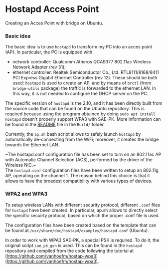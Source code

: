 # Hostapd Access Point
Creating an Acces Point with bridge on Ubuntu.

### Basic idea
The basic idea is to use `hostapd` to transform my PC into an acces point (AP).
In particular, the PC is equipped with:
+ network controller: Qualcomm Atheros QCA9377 802.11ac Wireless Network Adapter (rev 31);
+ ethernet controller: Realtek Semiconductor Co., Ltd. RTL8111/8168/8411 PCI Express Gigabit Ethernet Controller (rev 12).
These should be both used: `hostapd` is used to create an AP, and by means of `brctl` (from `bridge-utils` package) the traffic is forwarded to the ethernet LAN. In this way, it is not needed to configure the DHCP server on the PC.

The specific version of `hostapd` is the 2.10, and it has been directly built from the source code that can be found on the Ubuntu repository. This is required because using the program obtained by doing `sudo apt install hostapd` doesn't properly support WPA3 with SAE-PK. More information can be found in the [README](Src/README.md) file in the `Build/` folder. 

Currently, the `ap.sh` bash script allows to safely launch `hostapd` by automatically de-connecting from the WiFi; moreover, it creates the bridge towards the Ethernet LAN.

~The hostapd.conf configuration file has been set to turn on an 802.11ac AP with Automatic Channel Selection (ACS), performed by the driver of the Wireless NIC.~ <br>
The `hostapd.conf` configuration files have been written to setup an 802.11g AP, operating on the channel 1. The reason behind this choice is that it allows to have the broadest compatibility with various types of devices.

### WPA2 and WPA3
To setup wireless LANs with different security protocol, different `.conf` files for `hostapd` have been created. In particular, ap.sh allows to directly select the specific secuirty protocol, based on which the proper .conf file is used.

The configuration files have been created based on the template that can be found at `/usr/share/doc/hostapd/examples/hostapd.conf` (Ubuntu).

In order to work with WPA3 SAE-PK, a special PSK is required. To do it, the original script `sae_pk_gen` is used. This can be found in the `hostapd` repository and compiled from the code following the tutorial at [https://github.com/vanhoefm/hostap-wpa3](https://github.com/vanhoefm/hostap-wpa3).

